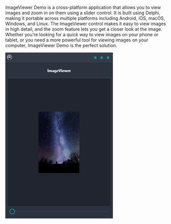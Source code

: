 ImageViewer Demo is a cross-platform application that allows you to view images and zoom in on them using a slider control. It is built using Delphi, making it portable across multiple platforms including Android, iOS, macOS, Windows, and Linux. The ImageViewer control makes it easy to view images in high detail, and the zoom feature lets you get a closer look at the image. Whether you're looking for a quick way to view images on your phone or tablet, or you need a more powerful tool for viewing images on your computer, ImageViewer Demo is the perfect solution.

![screenshot](screenshot.gif)

